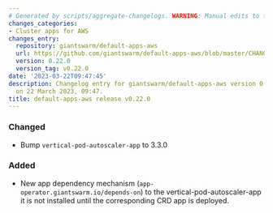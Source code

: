 ```yaml
---
# Generated by scripts/aggregate-changelogs. WARNING: Manual edits to this files will be overwritten.
changes_categories:
- Cluster apps for AWS
changes_entry:
  repository: giantswarm/default-apps-aws
  url: https://github.com/giantswarm/default-apps-aws/blob/master/CHANGELOG.md#0220---2023-03-22
  version: 0.22.0
  version_tag: v0.22.0
date: '2023-03-22T09:47:45'
description: Changelog entry for giantswarm/default-apps-aws version 0.22.0, published
  on 22 March 2023, 09:47.
title: default-apps-aws release v0.22.0
---
```


### Changed
- Bump `vertical-pod-autoscaler-app` to 3.3.0
### Added
- New app dependency mechanism (`app-operator.giantswarm.io/depends-on`) to the vertical-pod-autoscaler-app it is not installed until the corresponding CRD app is deployed.
